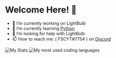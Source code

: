 # Welcome Here! 👋

- 🔭 I’m currently working on LightBulb
- 🌱 I’m currently learning [Python](https://www.python.org)
- 🤔 I’m looking for help with LightBulb
- 📫 How to reach me: ( FSCYT#7754 ) on [Discord](https://www.discord.com)

![My Stats](https://github-readme-stats.vercel.app/api?username=FSCYT&show_icons=true&theme=dracula)
![My most used coding languages](https://github-readme-stats.vercel.app/api/top-langs?username=FSCYT&show_icons=true&theme=dracula&layout=compact)
